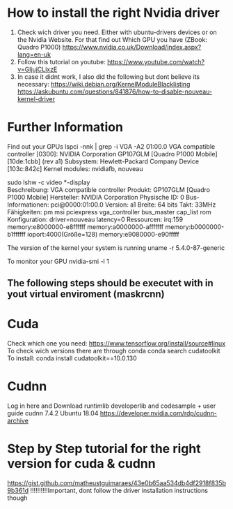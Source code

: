 # How to install the right Nvidia driver

1. Check wich driver you need. Either with ubuntu-drivers devices or on the Nvidia Website. For that find out Which GPU you have (ZBook: Quadro P1000) https://www.nvidia.co.uk/Download/index.aspx?lang=en-uk
2. Follow this tutorial on youtube: https://www.youtube.com/watch?v=GljujCLixzE
3. In case it didnt work, I also did the following but dont believe its necessary:
   https://wiki.debian.org/KernelModuleBlacklisting
   https://askubuntu.com/questions/841876/how-to-disable-nouveau-kernel-driver


# Further Information

Find out your GPUs
lspci -nnk | grep -i VGA -A2
	01:00.0 VGA compatible controller [0300]: NVIDIA Corporation GP107GLM [Quadro P1000 Mobile] [10de:1cbb] (rev a1)
	Subsystem: Hewlett-Packard Company Device [103c:842c]
	Kernel modules: nvidiafb, nouveau

sudo lshw -c video
  *-display                 
       Beschreibung: VGA compatible controller
       Produkt: GP107GLM [Quadro P1000 Mobile]
       Hersteller: NVIDIA Corporation
       Physische ID: 0
       Bus-Informationen: pci@0000:01:00.0
       Version: a1
       Breite: 64 bits
       Takt: 33MHz
       Fähigkeiten: pm msi pciexpress vga_controller bus_master cap_list rom
       Konfiguration: driver=nouveau latency=0
       Ressourcen: irq:159 memory:e8000000-e8ffffff memory:a0000000-afffffff memory:b0000000-b1ffffff ioport:4000(Größe=128) memory:e9080000-e90fffff




The version of the kernel your system is running 
uname -r
5.4.0-87-generic


To monitor your GPU
nvidia-smi -l 1

## The following steps should be executet with in yout virtual enviroment (maskrcnn)
# Cuda
Check which one you need: https://www.tensorflow.org/install/source#linux
To check wich versions there are through conda
conda search cudatoolkit
To install: 
conda install cudatoolkit==10.0.130

# Cudnn
Log in here and Download runtimlib developerlib and codesample + user guide cudnn 7.4.2 Ubuntu 18.04
https://developer.nvidia.com/rdp/cudnn-archive

# Step by Step tutorial for the right version for cuda & cudnn 
https://gist.github.com/matheustguimaraes/43e0b65aa534db4df2918f835b9b361d
!!!!!!!!!!Important, dont follow the driver installation instructions though
